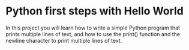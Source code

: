 # Python first steps with Hello World

In this project you will learn how to write a simple Python program that prints multiple lines of text, and how to use the print() function and the newline character to print multiple lines of text.
